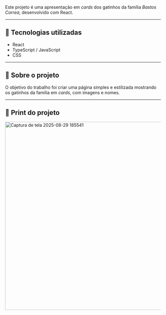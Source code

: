 Este projeto é uma apresentação em *cards* dos gatinhos da família *Bastos Correa*, desenvolvido com React.

---

## 🚀 Tecnologias utilizadas
- React
- TypeScript / JavaScript
- CSS 
  

---

## 🎨 Sobre o projeto
O objetivo do trabalho foi criar uma página simples e estilizada mostrando os gatinhos da família em *cards*, com imagens e nomes.

---

## 📸 Print do projeto
<img width="1344" height="608" alt="Captura de tela 2025-08-29 185541" src="https://github.com/user-attachments/assets/34e0e57a-93e7-4527-8901-49694b37393b" />


